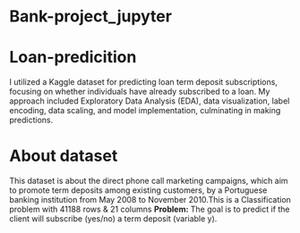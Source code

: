 # Bank-project_jupyter

# Loan-predicition
I utilized a Kaggle dataset for predicting loan term deposit subscriptions, focusing on whether individuals have already subscribed to a loan. My approach included Exploratory Data Analysis (EDA), data visualization, label encoding, data scaling, and model implementation, culminating in making predictions.

# About dataset
This dataset is about the direct phone call marketing campaigns, which aim to promote term deposits among existing customers, by a Portuguese banking institution from May 2008 to November 2010.This is a Classification problem with 41188 rows & 21 columns
**Problem:**
 The goal is to predict if the client will subscribe (yes/no) a term deposit (variable y).
